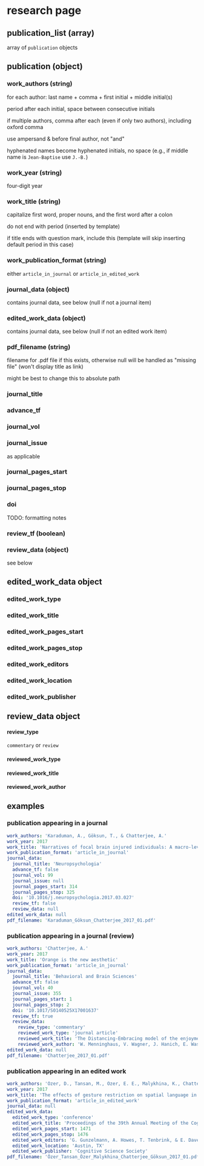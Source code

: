 # research page

## publication_list (array)

array of `publication` objects

## publication (object)

### work_authors (string)

for each author: last name + comma + first initial + middle initial(s)

period after each initial, space between consecutive initials

if multiple authors, comma after each (even if only two authors), including oxford comma

use ampersand & before final author, not "and"

hyphenated names become hyphenated initials, no space (e.g., if middle name is `Jean-Baptise` use `J.-B.`)

### work_year (string)

four-digit year

### work_title (string)

capitalize first word, proper nouns, and the first word after a colon

do not end with period (inserted by template)

if title ends with question mark, include this (template will skip inserting default period in this case)

### work_publication_format (string)

either `article_in_journal` or `article_in_edited_work`

### journal_data (object)

contains journal data, see below (null if not a journal item)

### edited_work_data (object)

contains journal data, see below (null if not an edited work item)

### pdf_filename (string)

filename for .pdf file if this exists, otherwise null will be handled as "missing file" (won't display title as link)

might be best to change this to absolute path

### journal_title

### advance_tf

### journal_vol

### journal_issue

as applicable

### journal_pages_start

### journal_pages_stop

### doi

TODO: formatting notes

### review_tf (boolean)

### review_data (object)

see below

## edited_work_data object

### edited_work_type

### edited_work_title

### edited_work_pages_start

### edited_work_pages_stop

### edited_work_editors

### edited_work_location

### edited_work_publisher

## review_data object

#### review_type

`commentary` or `review`

#### reviewed_work_type

#### reviewed_work_title

#### reviewed_work_author

## examples

### publication appearing in a journal

```yml
work_authors: 'Karaduman, A., Göksun, T., & Chatterjee, A.'
work_year: 2017
work_title: 'Narratives of focal brain injured individuals: A macro-level analysis'
work_publication_format: 'article_in_journal'
journal_data:
  journal_title: 'Neuropsychologia'
  advance_tf: false
  journal_vol: 99
  journal_issue: null
  journal_pages_start: 314
  journal_pages_stop: 325
  doi: '10.1016/j.neuropsychologia.2017.03.027'
  review_tf: false
  review_data: null
edited_work_data: null
pdf_filename: 'Karaduman_Göksun_Chatterjee_2017_01.pdf'
```

### publication appearing in a journal (review)

```yml
work_authors: 'Chatterjee, A.'
work_year: 2017
work_title: 'Orange is the new aesthetic'
work_publication_format: 'article_in_journal'
journal_data:
  journal_title: 'Behavioral and Brain Sciences'
  advance_tf: false
  journal_vol: 40
  journal_issue: 355
  journal_pages_start: 1
  journal_pages_stop: 2
  doi: '10.1017/S0140525X17001637'
  review_tf: true
  review_data:
    review_type: 'commentary'
    reviewed_work_type: 'journal article'
    reviewed_work_title: 'The Distancing-Embracing model of the enjoyment of negative emotions in art reception'
    reviewed_work_author: 'W. Menninghaus, V. Wagner, J. Hanich, E. Wassiliwizky, T. Jacobsen, & S. Koelsch'
edited_work_data: null
pdf_filename: 'Chatterjee_2017_01.pdf'
```

### publication appearing in an edited work

```yml
work_authors: 'Özer, D., Tansan, M., Özer, E. E., Malykhina, K., Chatterjee, A., & Göksun, T.'
work_year: 2017
work_title: 'The effects of gesture restriction on spatial language in young and elderly adults'
work_publication_format: 'article_in_edited_work'
journal_data: null
edited_work_data:
  edited_work_type: 'conference'
  edited_work_title: 'Proceedings of the 39th Annual Meeting of the Cognitive Science Society'
  edited_work_pages_start: 1471
  edited_work_pages_stop: 1476
  edited_work_editors: 'G. Gunzelmann, A. Howes, T. Tenbrink, & E. Davelaar (Eds.)'
  edited_work_location: 'Austin, TX'
  edited_work_publisher: 'Cognitive Science Society'
pdf_filename: 'Özer_Tansan_Özer_Malykhina_Chatterjee_Göksun_2017_01.pdf'
```
